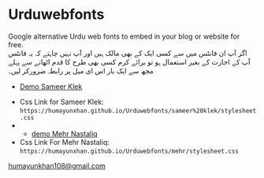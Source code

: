 # Urduwebfonts
Google alternative Urdu web fonts to embed in your blog or website for free.
<br />
اگر آپ ان فانٹس میں سے کسی ایک کے بھی مالک ہیں اور آپ نہیں چاہتے کہ یہ فانٹس آپ کے اجازت کے بغیر استعمال ہو تو برائے کرم کسی بھی طرح کا قدم اٹھانے سے پہلے مجھ سے ایک بار اس ای میل پر رابطہ ضرورکر لیں۔ 
<br />
 * [Demo Sameer Klek](https://humayunxhan.github.io/Urduwebfonts)
- Css Link for Sameer Klek: `https://humayunxhan.github.io/Urduwebfonts/sameer%20klek/stylesheet.css`
- * [demo Mehr Nastaliq](https://humayunxhan.github.io/Urduwebfonts/mehr/demo.html)
- Css Link For Mehr Nastaliq: `https://humayunxhan.github.io/Urduwebfonts/mehr/stylesheet.css`

humayunkhan108@gmail.com
